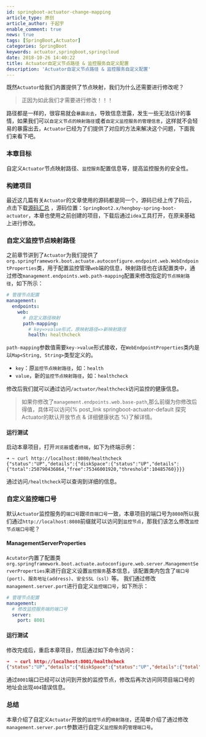 ```yaml
---
id: springboot-actuator-change-mapping
article_type: 原创
article_author: 于起宇
enable_comment: true
news: true
tags: [SpringBoot,Actuator]
categories: SpringBoot
keywords: actuator,springboot,springcloud
date: 2018-10-26 14:40:22
title: Actuator自定义节点路径 & 监控服务自定义配置
description: 'Actuator自定义节点路径 & 监控服务自定义配置'
---
```

既然`Actuator`给我们内置提供了节点映射，我们为什么还需要进行修改呢？
> 正因为如此我们才需要进行修改！！！

路径都是一样的，很容易就会`暴露出去`，导致信息泄露，发生一些无法估计的事情，如果我们可以`自定义节点的映射路径`或者`自定义监控服务的管理信息`，这样就不会轻易的暴露出去，`Actuator`已经为了们提供了对应的方法来解决这个问题，下面我们来看下吧。
<!--more-->

### 本章目标
自定义`Actuator`节点映射路径、`监控服务`配置信息等，提高监控服务的安全性。
### 构建项目
最近这几篇有关`Actuator`的文章使用的源码都是同一个，源码已经上传了码云，点击下载[源码汇总](https://gitee.com/hengboy/spring-boot-chapter)
，源码位置：`SpringBoot2.x/hengboy-spring-boot-actuator`，本章也使用之前创建的项目，下载后通过`idea`工具打开，在原来基础上进行修改。

### 自定义监控节点映射路径
之前章节讲到了`Actuator`为我们提供了`org.springframework.boot.actuate.autoconfigure.endpoint.web.WebEndpointProperties`类，用于配置监控管理`web`端的信息，映射路径也在该配置类中，通过修改`management.endpoints.web.path-mapping`配置来修改指定的`节点映射路径`，如下所示：
```yaml
# 管理节点配置
management:
  endpoints:
    web:
      # 自定义路径映射
      path-mapping:
        # key=>value形式，原映射路径=>新映射路径
        health: healthcheck
```
`path-mapping`参数值需要`key->value`形式接收，在`WebEndpointProperties`类内是以`Map<String, String>`类型定义的。
- `key`：原`监控节点映射路径`，如：`health`
- `value`，新的`监控节点映射路径`，如：`healthcheck`

修改后我们就可以通过访问`/actuator/healthcheck`访问监控的健康信息。
> 如果你修改了`management.endpoints.web.base-path`,那么前缀为你修改后得值，具体可以访问{% post_link springboot-actuator-default 探究Actuator的默认开放节点 & 详细健康状态 %}了解详情。

#### 运行测试
启动本章项目，打开`浏览器`或者`终端`，如下为终端示例：
```
➜ ~ curl http://localhost:8080/healthcheck
{"status":"UP","details":{"diskSpace":{"status":"UP","details":{"total":250790436864,"free":75346001920,"threshold":10485760}}}}
```
通过访问`/healthcheck`可以查询到详细的信息。

### 自定义监控端口号
默认`Actuator`监控服务的`端口号`跟`项目端口号`一致，本章项目的端口号为`8080`所以我们通过`http://localhost:8080`前缀就可以访问到`监控节点`，那我们该怎么修改`监控节点端口号`呢？

#### ManagementServerProperties
`Acutator`内置了配置类`org.springframework.boot.actuate.autoconfigure.web.server.ManagementServerProperties`来进行自定义设置`监控服务`基本信息，该配置类内包含了`端口号(port)`、`服务地址(address)`、`安全SSL（ssl）`等。
我们通过修改`management.server.port`进行自定义`监控端口号`，如下所示：
```yaml
# 管理节点配置
management:
  # 修改监控服务端的端口号
  server:
    port: 8001
```

#### 运行测试
修改完成后，重启本章项目，然后通过如下命令访问：
```json
➜  ~ curl http://localhost:8001/healthcheck
{"status":"UP","details":{"diskSpace":{"status":"UP","details":{"total":250790436864,"free":75105476608,"threshold":10485760}}}}
```
通过`8001`端口已经可以访问到开放的监控节点，修改后再次访问同项目端口号的地址会出现`404`错误信息。

### 总结
本章介绍了自定义`Actuator`开放的`监控节点`的`映射路径`，还简单介绍了通过修改`management.server.port`参数进行自定义`监控服务`的`管理端口号`。
